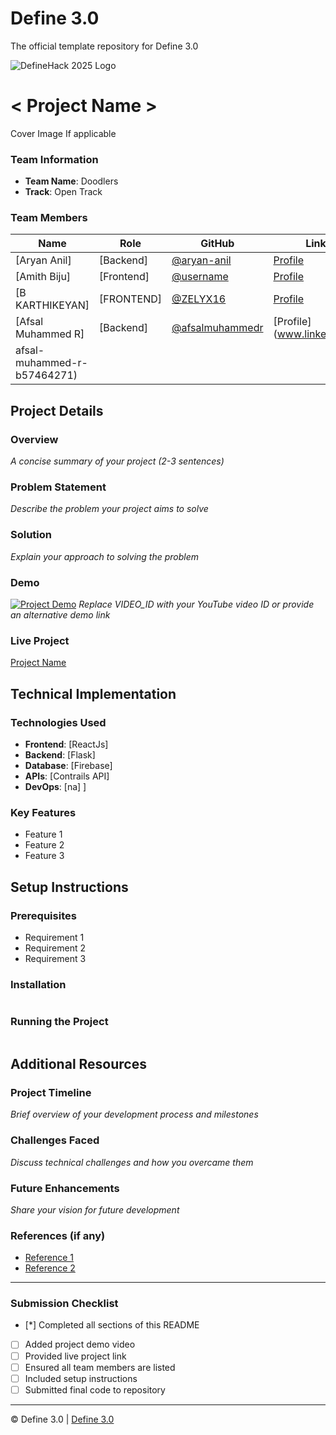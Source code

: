 # Define 3.0

The official template repository for Define 3.0

![DefineHack 2025 Logo](https://github.com/user-attachments/assets/8173bc16-418e-4912-b500-c6427e4ba4b6)

# < Project Name >

Cover Image If applicable

### Team Information

- **Team Name**: Doodlers
- **Track**: Open Track

### Team Members

| Name                        | Role       | GitHub                                               | LinkedIn                                                        |
| --------------------------- | ---------- | ---------------------------------------------------- | --------------------------------------------------------------- |
| [Aryan Anil]                | [Backend]  | [@aryan-anil](https://github.com/aryan-anil)         | [Profile](https://www.linkedin.com/in/aryan-anil-4a443724b/)    |
| [Amith Biju]                | [Frontend] | [@username](https://github.com/amithbiju)            | [Profile](https://linkedin.com/in/amithbiju)                    |
| [B KARTHIKEYAN]             | [FRONTEND] | [@ZELYX16](https://github.com/ZELYX16)               | [Profile](https://www.linkedin.com/in/b-karthikeyan-b95041173/) |
| [Afsal Muhammed R]          | [Backend]  | [@afsalmuhammedr](https://github.com/afsalmuhammedr) | [Profile](www.linkedin.com/in/                                  |
| afsal-muhammed-r-b57464271) |

## Project Details

### Overview

_A concise summary of your project (2-3 sentences)_

### Problem Statement

_Describe the problem your project aims to solve_

### Solution

_Explain your approach to solving the problem_

### Demo

[![Project Demo](https://img.youtube.com/vi/VIDEO_ID/0.jpg)](https://www.youtube.com/watch?v=VIDEO_ID)
_Replace VIDEO_ID with your YouTube video ID or provide an alternative demo link_

### Live Project

[Project Name](https://your-project-url.com)

## Technical Implementation

### Technologies Used

- **Frontend**: [ReactJs]
- **Backend**: [Flask]
- **Database**: [Firebase]
- **APIs**: [Contrails API]
- **DevOps**: [na]
  ]

### Key Features

- Feature 1
- Feature 2
- Feature 3

## Setup Instructions

### Prerequisites

- Requirement 1
- Requirement 2
- Requirement 3

### Installation

```bash

```

### Running the Project

```bash

```

## Additional Resources

### Project Timeline

_Brief overview of your development process and milestones_

### Challenges Faced

_Discuss technical challenges and how you overcame them_

### Future Enhancements

_Share your vision for future development_

### References (if any)

- [Reference 1](link)
- [Reference 2](link)

---

### Submission Checklist

- [*] Completed all sections of this README
- [ ] Added project demo video
- [ ] Provided live project link
- [ ] Ensured all team members are listed
- [ ] Included setup instructions
- [ ] Submitted final code to repository

---

© Define 3.0 | [Define 3.0](https://www.define3.xyz/)
